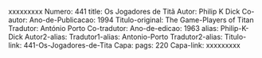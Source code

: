 xxxxxxxxx
Numero: 441
title: Os Jogadores de Titã
Autor: Philip K Dick
Co-autor: 
Ano-de-Publicacao: 1994
Titulo-original: The Game-Players of Titan
Tradutor: António Porto
Co-tradutor: 
Ano-de-edicao: 1963
alias: Philip-K-Dick
Autor2-alias: 
Tradutor1-alias: Antonio-Porto
Tradutor2-alias: 
Titulo-link: 441-Os-Jogadores-de-Tita
Capa: 
pags: 220
Capa-link: 
xxxxxxxxx